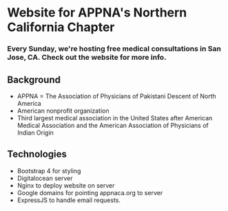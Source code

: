 # Website for APPNA's Northern California Chapter

### Every Sunday, we're hosting <b>free medical consultations</b> in San Jose, CA. Check out the website for more info.
## Background
- APPNA = The Association of Physicians of Pakistani Descent of North America
- American nonprofit organization 
- Third largest medical association in the United States after American Medical Association and the American Association of Physicians of Indian Origin
## Technologies
- Bootstrap 4 for styling
- Digitalocean server
- Nginx to deploy website on server
- Google domains for pointing appnaca.org to server
- ExpressJS to handle email requests.



